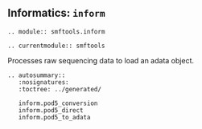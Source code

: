 ## Informatics: `inform`

```{eval-rst}
.. module:: smftools.inform
```

```{eval-rst}
.. currentmodule:: smftools
```

Processes raw sequencing data to load an adata object.

```{eval-rst}
.. autosummary::
   :nosignatures:
   :toctree: ../generated/

   inform.pod5_conversion
   inform.pod5_direct
   inform.pod5_to_adata
```